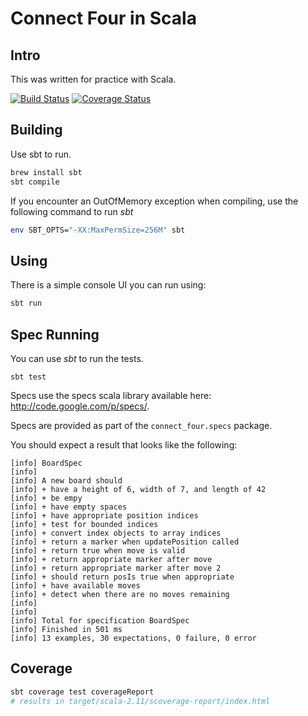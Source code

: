 # Connect Four in Scala

## Intro

This was written for practice with Scala.

[![Build Status](https://travis-ci.org/jamiely/connect-four-scala.svg?branch=master)](https://travis-ci.org/jamiely/connect-four-scala) [![Coverage Status](https://coveralls.io/repos/github/jamiely/connect-four-scala/badge.svg?branch=master)](https://coveralls.io/github/jamiely/connect-four-scala?branch=master)

## Building

Use sbt to run.

```bash
brew install sbt
sbt compile
```

If you encounter an OutOfMemory exception when compiling, use the
following command to run *sbt*

```bash
env SBT_OPTS="-XX:MaxPermSize=256M" sbt
```

## Using

There is a simple console UI you can run using:

```bash
sbt run
```

## Spec Running

You can use *sbt* to run the tests.

```
sbt test
```

Specs use the specs scala library available here: http://code.google.com/p/specs/.

Specs are provided as part of the `connect_four.specs` package.

You should expect a result that looks like the following:

```
[info] BoardSpec
[info]
[info] A new board should
[info] + have a height of 6, width of 7, and length of 42
[info] + be empy
[info] + have empty spaces
[info] + have appropriate position indices
[info] + test for bounded indices
[info] + convert index objects to array indices
[info] + return a marker when updatePosition called
[info] + return true when move is valid
[info] + return appropriate marker after move
[info] + return appropriate marker after move 2
[info] + should return posIs true when appropriate
[info] + have available moves
[info] + detect when there are no moves remaining
[info]
[info]
[info] Total for specification BoardSpec
[info] Finished in 501 ms
[info] 13 examples, 30 expectations, 0 failure, 0 error
```

## Coverage

```bash
sbt coverage test coverageReport
# results in target/scala-2.11/scoverage-report/index.html
```

